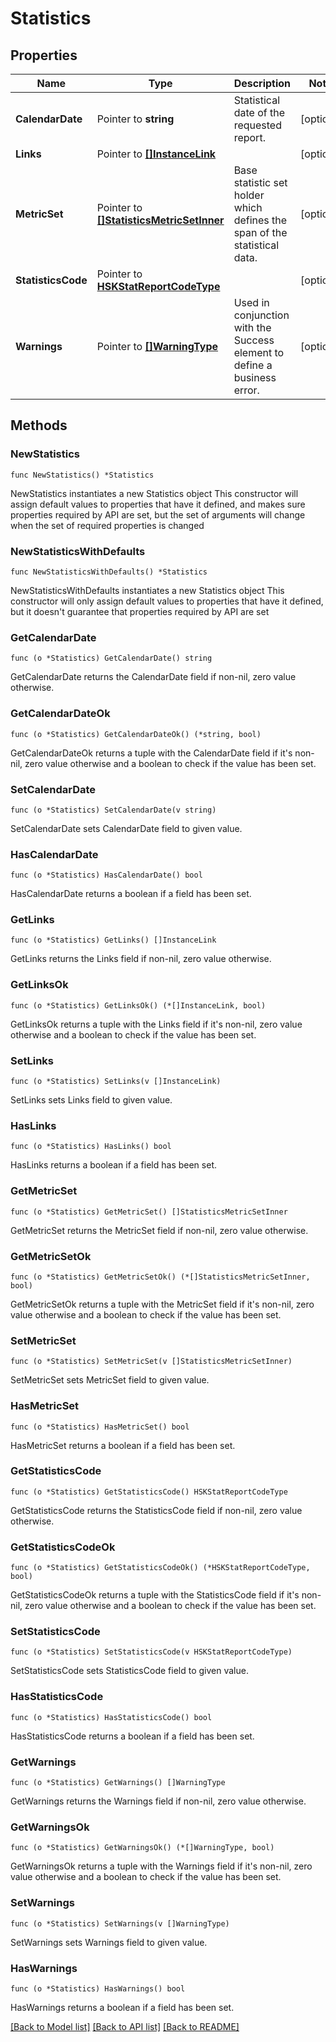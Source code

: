 # Statistics

## Properties

Name | Type | Description | Notes
------------ | ------------- | ------------- | -------------
**CalendarDate** | Pointer to **string** | Statistical date of the requested report. | [optional] 
**Links** | Pointer to [**[]InstanceLink**](InstanceLink.md) |  | [optional] 
**MetricSet** | Pointer to [**[]StatisticsMetricSetInner**](StatisticsMetricSetInner.md) | Base statistic set holder which defines the span of the statistical data. | [optional] 
**StatisticsCode** | Pointer to [**HSKStatReportCodeType**](HSKStatReportCodeType.md) |  | [optional] 
**Warnings** | Pointer to [**[]WarningType**](WarningType.md) | Used in conjunction with the Success element to define a business error. | [optional] 

## Methods

### NewStatistics

`func NewStatistics() *Statistics`

NewStatistics instantiates a new Statistics object
This constructor will assign default values to properties that have it defined,
and makes sure properties required by API are set, but the set of arguments
will change when the set of required properties is changed

### NewStatisticsWithDefaults

`func NewStatisticsWithDefaults() *Statistics`

NewStatisticsWithDefaults instantiates a new Statistics object
This constructor will only assign default values to properties that have it defined,
but it doesn't guarantee that properties required by API are set

### GetCalendarDate

`func (o *Statistics) GetCalendarDate() string`

GetCalendarDate returns the CalendarDate field if non-nil, zero value otherwise.

### GetCalendarDateOk

`func (o *Statistics) GetCalendarDateOk() (*string, bool)`

GetCalendarDateOk returns a tuple with the CalendarDate field if it's non-nil, zero value otherwise
and a boolean to check if the value has been set.

### SetCalendarDate

`func (o *Statistics) SetCalendarDate(v string)`

SetCalendarDate sets CalendarDate field to given value.

### HasCalendarDate

`func (o *Statistics) HasCalendarDate() bool`

HasCalendarDate returns a boolean if a field has been set.

### GetLinks

`func (o *Statistics) GetLinks() []InstanceLink`

GetLinks returns the Links field if non-nil, zero value otherwise.

### GetLinksOk

`func (o *Statistics) GetLinksOk() (*[]InstanceLink, bool)`

GetLinksOk returns a tuple with the Links field if it's non-nil, zero value otherwise
and a boolean to check if the value has been set.

### SetLinks

`func (o *Statistics) SetLinks(v []InstanceLink)`

SetLinks sets Links field to given value.

### HasLinks

`func (o *Statistics) HasLinks() bool`

HasLinks returns a boolean if a field has been set.

### GetMetricSet

`func (o *Statistics) GetMetricSet() []StatisticsMetricSetInner`

GetMetricSet returns the MetricSet field if non-nil, zero value otherwise.

### GetMetricSetOk

`func (o *Statistics) GetMetricSetOk() (*[]StatisticsMetricSetInner, bool)`

GetMetricSetOk returns a tuple with the MetricSet field if it's non-nil, zero value otherwise
and a boolean to check if the value has been set.

### SetMetricSet

`func (o *Statistics) SetMetricSet(v []StatisticsMetricSetInner)`

SetMetricSet sets MetricSet field to given value.

### HasMetricSet

`func (o *Statistics) HasMetricSet() bool`

HasMetricSet returns a boolean if a field has been set.

### GetStatisticsCode

`func (o *Statistics) GetStatisticsCode() HSKStatReportCodeType`

GetStatisticsCode returns the StatisticsCode field if non-nil, zero value otherwise.

### GetStatisticsCodeOk

`func (o *Statistics) GetStatisticsCodeOk() (*HSKStatReportCodeType, bool)`

GetStatisticsCodeOk returns a tuple with the StatisticsCode field if it's non-nil, zero value otherwise
and a boolean to check if the value has been set.

### SetStatisticsCode

`func (o *Statistics) SetStatisticsCode(v HSKStatReportCodeType)`

SetStatisticsCode sets StatisticsCode field to given value.

### HasStatisticsCode

`func (o *Statistics) HasStatisticsCode() bool`

HasStatisticsCode returns a boolean if a field has been set.

### GetWarnings

`func (o *Statistics) GetWarnings() []WarningType`

GetWarnings returns the Warnings field if non-nil, zero value otherwise.

### GetWarningsOk

`func (o *Statistics) GetWarningsOk() (*[]WarningType, bool)`

GetWarningsOk returns a tuple with the Warnings field if it's non-nil, zero value otherwise
and a boolean to check if the value has been set.

### SetWarnings

`func (o *Statistics) SetWarnings(v []WarningType)`

SetWarnings sets Warnings field to given value.

### HasWarnings

`func (o *Statistics) HasWarnings() bool`

HasWarnings returns a boolean if a field has been set.


[[Back to Model list]](../README.md#documentation-for-models) [[Back to API list]](../README.md#documentation-for-api-endpoints) [[Back to README]](../README.md)


